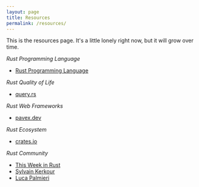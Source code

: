 ```yaml
---
layout: page
title: Resources
permalink: /resources/
---
```


This is the resources page. It's a little lonely right now, but it will grow over time.

*Rust Programming Language*

- [Rust Programming Language](https://rustlang.org)

*Rust Quality of Life*

- [query.rs](https://query.rs)

*Rust Web Frameworks*

- [pavex.dev](https://pavex.dev)

*Rust Ecosystem*

- [crates.io](https://crates.io)

*Rust Community*

- [This Week in Rust](https://this-week-in-rust.org/)
- [Sylvain Kerkour](https://kerkour.com/)
- [Luca Palmieri](https://lpalmieri.com/)
